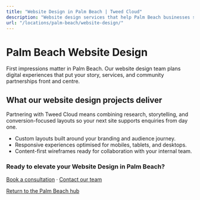 ```yaml
---
title: "Website Design in Palm Beach | Tweed Cloud"
description: "Website design services that help Palm Beach businesses stand out online."
url: "/locations/palm-beach/website-design/"
---
```


# Palm Beach Website Design

First impressions matter in Palm Beach. Our website design team plans digital experiences that put your story, services, and community partnerships front and centre.

## What our website design projects deliver

Partnering with Tweed Cloud means combining research, storytelling, and conversion-focused layouts so your next site supports enquiries from day one.

- Custom layouts built around your branding and audience journey.
- Responsive experiences optimised for mobiles, tablets, and desktops.
- Content-first wireframes ready for collaboration with your internal team.

### Ready to elevate your Website Design in Palm Beach?

[Book a consultation](/consultation/) · [Contact our team](/contact/)

[Return to the Palm Beach hub](/locations/palm-beach/)
